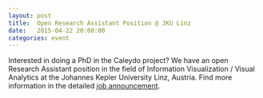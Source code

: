 ```yaml
---
layout: post
title:  Open Research Assistant Position @ JKU Linz
date:   2015-04-22 20:00:00
categories: event
---
```

Interested in doing a PhD in the Caleydo project? We have an open Research Assistant position in the field of Information Visualization / Visual Analytics at the Johannes Kepler University Linz, Austria. Find more information in the detailed <a href="http://data.jku-vds-lab.at/jobs/2015-04_JKU_ResearchAssistant.pdf">job announcement</a>.
